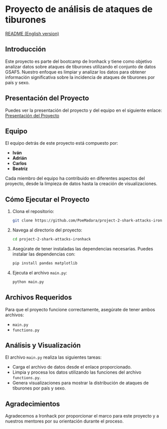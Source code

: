 # Proyecto de análisis de ataques de tiburones

[README (English version)](https://github.com/PoeMadara/project-2-shark-attacks-ironhack/tree/main)

## Introducción

Este proyecto es parte del bootcamp de Ironhack y tiene como objetivo analizar datos sobre ataques de tiburones utilizando el conjunto de datos GSAF5. Nuestro enfoque es limpiar y analizar los datos para obtener información significativa sobre la incidencia de ataques de tiburones por país y sexo.

## Presentación del Proyecto

Puedes ver la presentación del proyecto y del equipo en el siguiente enlace:
[Presentación del Proyecto](https://www.canva.com/design/DAGP5LoxMfs/yXHovGBPZ90BTR52VyZ6mg/edit)

## Equipo

El equipo detrás de este proyecto está compuesto por:

- **Iván**
- **Adrián**
- **Carlos**
- **Beatriz**

Cada miembro del equipo ha contribuido en diferentes aspectos del proyecto, desde la limpieza de datos hasta la creación de visualizaciones.

## Cómo Ejecutar el Proyecto

1. Clona el repositorio:
   ```bash
   git clone https://github.com/PoeMadara/project-2-shark-attacks-ironhack.git
   ```

2. Navega al directorio del proyecto:
   ```bash
   cd project-2-shark-attacks-ironhack
   ```

3. Asegúrate de tener instaladas las dependencias necesarias. Puedes instalar las dependencias con:
   ```bash
   pip install pandas matplotlib
   ```

4. Ejecuta el archivo `main.py`:
   ```bash
   python main.py
   ```

## Archivos Requeridos

Para que el proyecto funcione correctamente, asegúrate de tener ambos archivos:
- `main.py`
- `functions.py`

## Análisis y Visualización

El archivo `main.py` realiza las siguientes tareas:
- Carga el archivo de datos desde el enlace proporcionado.
- Limpia y procesa los datos utilizando las funciones del archivo `functions.py`.
- Genera visualizaciones para mostrar la distribución de ataques de tiburones por país y sexo.

## Agradecimientos

Agradecemos a Ironhack por proporcionar el marco para este proyecto y a nuestros mentores por su orientación durante el proceso.


